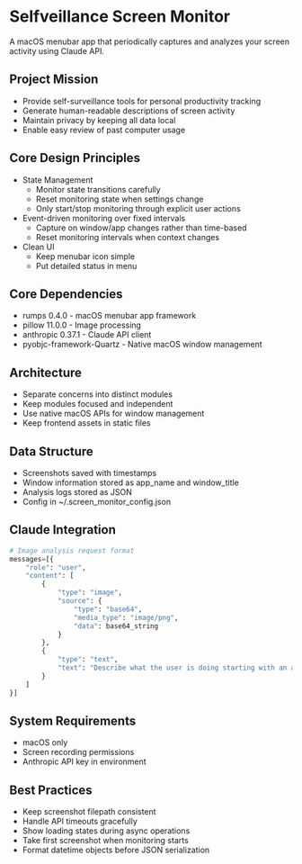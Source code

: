 # Selfveillance Screen Monitor
A macOS menubar app that periodically captures and analyzes your screen activity using Claude API.

## Project Mission
- Provide self-surveillance tools for personal productivity tracking
- Generate human-readable descriptions of screen activity
- Maintain privacy by keeping all data local
- Enable easy review of past computer usage

## Core Design Principles
- State Management
  - Monitor state transitions carefully
  - Reset monitoring state when settings change
  - Only start/stop monitoring through explicit user actions
- Event-driven monitoring over fixed intervals
  - Capture on window/app changes rather than time-based
  - Reset monitoring intervals when context changes
- Clean UI
  - Keep menubar icon simple
  - Put detailed status in menu

## Core Dependencies
- rumps 0.4.0 - macOS menubar app framework
- pillow 11.0.0 - Image processing
- anthropic 0.37.1 - Claude API client
- pyobjc-framework-Quartz - Native macOS window management

## Architecture
- Separate concerns into distinct modules
- Keep modules focused and independent
- Use native macOS APIs for window management
- Keep frontend assets in static files

## Data Structure
- Screenshots saved with timestamps
- Window information stored as app_name and window_title
- Analysis logs stored as JSON
- Config in ~/.screen_monitor_config.json

## Claude Integration
```python
# Image analysis request format
messages=[{
    "role": "user",
    "content": [
        {
            "type": "image",
            "source": {
                "type": "base64",
                "media_type": "image/png",
                "data": base64_string
            }
        },
        {
            "type": "text",
            "text": "Describe what the user is doing starting with an active verb, taking into account the full image context. Active window: [window_name]"
        }
    ]
}]
```

## System Requirements
- macOS only
- Screen recording permissions
- Anthropic API key in environment

## Best Practices
- Keep screenshot filepath consistent
- Handle API timeouts gracefully
- Show loading states during async operations
- Take first screenshot when monitoring starts
- Format datetime objects before JSON serialization
